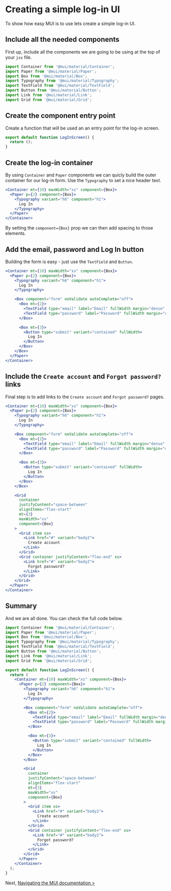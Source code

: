 # Creating a simple log-in UI

<p class="description">To show how easy MUI is to use lets create a simple log-in UI.</p>

## Include all the needed components

First up, include all the components we are going to be using at the top of your `jsx` file.

```jsx
import Container from '@mui/material/Container';
import Paper from '@mui/material/Paper';
import Box from '@mui/material/Box';
import Typography from '@mui/material/Typography';
import TextField from '@mui/material/TextField';
import Button from '@mui/material/Button';
import Link from '@mui/material/Link';
import Grid from '@mui/material/Grid';
```

## Create the component entry point

Create a function that will be used an an entry point for the log-in screen.

```jsx
export default function LogInScreen() {
  return ();
}
```

## Create the log-in container

By using `Container` and `Paper` components we can quicly build the outer container for our log-in form. Use the `Typography` to set a nice header text.

```jsx
<Container mt={10} maxWidth="xs" component={Box}>
  <Paper p={2} component={Box}>
    <Typography variant="h6" component="h1">
      Log In
    </Typography>
  </Paper>
</Container>
```

By setting the `component={Box}` prop we can then add spacing to those elements.

## Add the email, password and Log In button

Building the form is easy - just use the `TextField` and `Button`.

```jsx
<Container mt={10} maxWidth="xs" component={Box}>
  <Paper p={2} component={Box}>
    <Typography variant="h6" component="h1">
      Log In
    </Typography>

    <Box component="form" noValidate autoComplete="off">
      <Box mt={2}>
        <TextField type="email" label="Email" fullWidth margin="dense" />
        <TextField type="password" label="Password" fullWidth margin="dense" />
      </Box>

      <Box mt={3}>
        <Button type="submit" variant="contained" fullWidth>
          Log In
        </Button>
      </Box>
    </Box>
  </Paper>
</Container>
```

## Include the `Create account` and `Forgot password?` links

Final step is to add links to the `Create account` and `Forgot password?` pages.

```jsx
<Container mt={10} maxWidth="xs" component={Box}>
  <Paper p={2} component={Box}>
    <Typography variant="h6" component="h1">
      Log In
    </Typography>

    <Box component="form" noValidate autoComplete="off">
      <Box mt={2}>
        <TextField type="email" label="Email" fullWidth margin="dense" />
        <TextField type="password" label="Password" fullWidth margin="dense" />
      </Box>

      <Box mt={3}>
        <Button type="submit" variant="contained" fullWidth>
          Log In
        </Button>
      </Box>
    </Box>

    <Grid
      container
      justifyContent="space-between"
      alignItems="flex-start"
      mt={3}
      maxWidth="xs"
      component={Box}
    >
      <Grid item xs>
        <Link href="#" variant="body2">
          Create account
        </Link>
      </Grid>
      <Grid container justifyContent="flex-end" xs>
        <Link href="#" variant="body2">
          Forgot password?
        </Link>
      </Grid>
    </Grid>
  </Paper>
</Container>
```

## Summary

And we are all done. You can check the full code below.

```jsx
import Container from '@mui/material/Container';
import Paper from '@mui/material/Paper';
import Box from '@mui/material/Box';
import Typography from '@mui/material/Typography';
import TextField from '@mui/material/TextField';
import Button from '@mui/material/Button';
import Link from '@mui/material/Link';
import Grid from '@mui/material/Grid';

export default function LogInScreen() {
  return (
    <Container mt={10} maxWidth="xs" component={Box}>
      <Paper p={2} component={Box}>
        <Typography variant="h6" component="h1">
          Log In
        </Typography>

        <Box component="form" noValidate autoComplete="off">
          <Box mt={2}>
            <TextField type="email" label="Email" fullWidth margin="dense" />
            <TextField type="password" label="Password" fullWidth margin="dense" />
          </Box>

          <Box mt={3}>
            <Button type="submit" variant="contained" fullWidth>
              Log In
            </Button>
          </Box>
        </Box>

        <Grid
          container
          justifyContent="space-between"
          alignItems="flex-start"
          mt={3}
          maxWidth="xs"
          component={Box}
        >
          <Grid item xs>
            <Link href="#" variant="body2">
              Create account
            </Link>
          </Grid>
          <Grid container justifyContent="flex-end" xs>
            <Link href="#" variant="body2">
              Forgot password?
            </Link>
          </Grid>
        </Grid>
      </Paper>
    </Container>
  );
}
```

Next, [Navigating the MUI documentation >](/learn/basics/navigating-the-documentation/)
